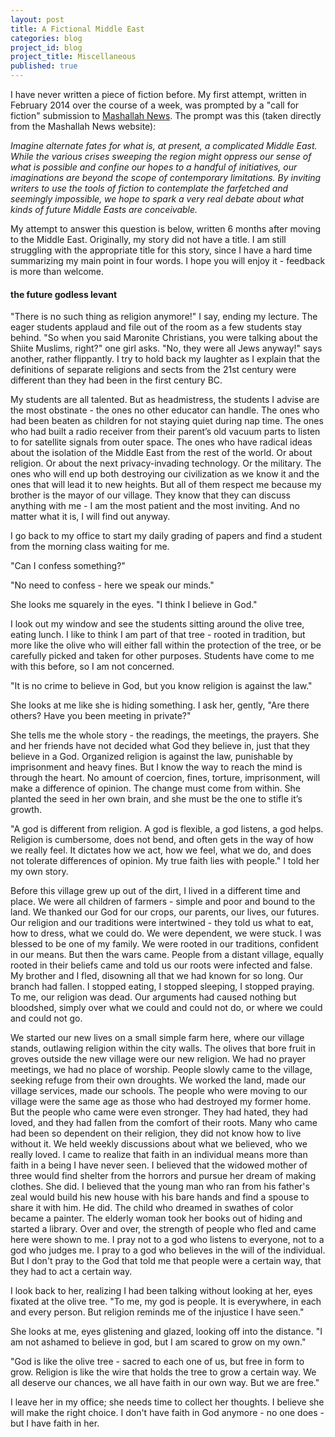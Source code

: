 ```yaml
---
layout: post
title: A Fictional Middle East
categories: blog
project_id: blog
project_title: Miscellaneous
published: true
---
```


I have never written a piece of fiction before. My first attempt, written in February 2014 over the course of a week, was prompted by a "call for fiction" submission to [Mashallah News](http://mashallahnews.com/). The prompt was this (taken directly from the Mashallah News website): 

_Imagine alternate fates for what is, at present, a complicated Middle East. While the various crises sweeping the region might oppress our sense of what is possible and confine our hopes to a handful of initiatives, our imaginations are beyond the scope of contemporary limitations. By inviting writers to use the tools of fiction to contemplate the farfetched and seemingly impossible, we hope to spark a very real debate about what kinds of future Middle Easts are conceivable._

<!-- more --> 

My attempt to answer this question is below, written 6 months after moving to the Middle East. Originally, my story did not have a title. I am still struggling with the appropriate title for this story, since I have a hard time summarizing my main point in four words. I hope you will enjoy it - feedback is more than welcome.

#### the future godless levant

"There is no such thing as religion anymore!" I say, ending my lecture. The eager students applaud and file out of the room as a few students stay behind. "So when you said Maronite Christians, you were talking about the Shiite Muslims, right?" one girl asks. "No, they were all Jews anyway!" says another, rather flippantly. I try to hold back my laughter as I explain that the definitions of separate religions and sects from the 21st century were different than they had been in the first century BC.

My students are all talented. But as headmistress, the students I advise are the most obstinate - the ones no other educator can handle. The ones who had been beaten as children for not staying quiet during nap time. The ones who had built a radio receiver from their parent’s old vacuum parts to listen to for satellite signals from outer space. The ones who have radical ideas about the isolation of the Middle East from the rest of the world. Or about religion. Or about the next privacy-invading technology. Or the military. The ones who will end up both destroying our civilization as we know it and the ones that will lead it to new heights. But all of them respect me because my brother is the mayor of our village. They know that they can discuss anything with me - I am the most patient and the most inviting. And no matter what it is, I will find out anyway.

I go back to my office to start my daily grading of papers and find a student from the morning class waiting for me.

"Can I confess something?"

"No need to confess - here we speak our minds."

She looks me squarely in the eyes. "I think I believe in God."

I look out my window and see the students sitting around the olive tree, eating lunch. I like to think I am part of that tree - rooted in tradition, but more like the olive who will either fall within the protection of the tree, or be carefully picked and taken for other purposes. Students have come to me with this before, so I am not concerned.

"It is no crime to believe in God, but you know religion is against the law."

She looks at me like she is hiding something. I ask her, gently, "Are there others? Have you been meeting in private?"

She tells me the whole story - the readings, the meetings, the prayers. She and her friends have not decided what God they believe in, just that they believe in a God. Organized religion is against the law, punishable by imprisonment and heavy fines. But I know the way to reach the mind is through the heart. No amount of coercion, fines, torture, imprisonment, will make a difference of opinion. The change must come from within. She planted the seed in her own brain, and she must be the one to stifle it’s growth.

"A god is different from religion. A god is flexible, a god listens, a god helps. Religion is cumbersome, does not bend, and often gets in the way of how we really feel. It dictates how we act, how we feel, what we do, and does not tolerate differences of opinion. My true faith lies with people." I told her my own story.

Before this village grew up out of the dirt, I lived in a different time and place. We were all children of farmers - simple and poor and bound to the land. We thanked our God for our crops, our parents, our lives, our futures. Our religion and our traditions were intertwined - they told us what to eat, how to dress, what we could do. We were dependent, we were stuck. I was blessed to be one of my family. We were rooted in our traditions, confident in our means. But then the wars came. People from a distant village, equally rooted in their beliefs came and told us our roots were infected and false. My brother and I fled, disowning all that we had known for so long. Our branch had fallen. I stopped eating, I stopped sleeping, I stopped praying. To me, our religion was dead. Our arguments had caused nothing but bloodshed, simply over what we could and could not do, or where we could and could not go.

We started our new lives on a small simple farm here, where our village stands, outlawing religion within the city walls. The olives that bore fruit in groves outside the new village were our new religion. We had no prayer meetings, we had no place of worship. People slowly came to the village, seeking refuge from their own droughts. We worked the land, made our village services, made our schools. The people who were moving to our village were the same age as those who had destroyed my former home. But the people who came were even stronger. They had hated, they had loved, and they had fallen from the comfort of their roots. Many who came had been so dependent on their religion, they did not know how to live without it. We held weekly discussions about what we believed, who we really loved. I came to realize that faith in an individual means more than faith in a being I have never seen. I believed that the widowed mother of three would find shelter from the horrors and pursue her dream of making clothes. She did. I believed that the young man who ran from his father's zeal would build his new house with his bare hands and find a spouse  to share it with him. He did. The child who dreamed in swathes of color became a painter. The elderly woman took her books out of hiding and started a library. Over and over, the strength of people who fled and came here were shown to me. I pray not to a god who listens to everyone, not to a god who judges me. I pray to a god who believes in the will of the individual. But I don't pray to the God that told me that people were a certain way, that they had to act a certain way.

I look back to her, realizing I had been talking without looking at her, eyes fixated at the olive tree. "To me, my god is people. It is everywhere, in each and every person. But religion reminds me of the injustice I have seen."

She looks at me, eyes glistening and glazed, looking off into the distance. "I am not ashamed to believe in god, but I am scared to grow on my own."

"God is like the olive tree - sacred to each one of us, but free in form to grow. Religion is like the wire that holds the tree to grow a certain way. We all deserve our chances, we all have faith in our own way. But we are free."

I leave her in my office; she needs time to collect her thoughts. I believe she will make the right choice. I don't have faith in God anymore - no one does - but I have faith in her.